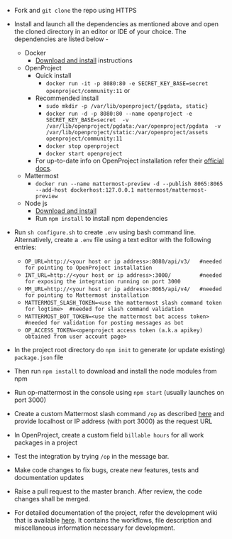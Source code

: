 - Fork and `git clone` the repo using HTTPS
- Install and launch all the dependencies as mentioned above and open the cloned directory in an editor or IDE of your choice. The dependencies are listed below -
  - Docker
    - [Download and install](https://docs.docker.com/install/) instructions
  - OpenProject
    - Quick install
      - `docker run -it -p 8080:80 -e SECRET_KEY_BASE=secret openproject/community:11` or
    - Recommended install
      - `sudo mkdir -p /var/lib/openproject/{pgdata, static}`
      - `docker run -d -p 8080:80 --name openproject -e SECRET_KEY_BASE=secret 
       -v /var/lib/openproject/pgdata:/var/openproject/pgdata 
       -v /var/lib/openproject/static:/var/openproject/assets
       openproject/community:11`
      - `docker stop openproject`
      - `docker start openproject`
    - For up-to-date info on OpenProject installation refer their [official docs](https://docs.openproject.org/installation-and-operations/installation/docker).
  - Mattermost
    - `docker run --name mattermost-preview -d --publish 8065:8065 --add-host dockerhost:127.0.0.1 mattermost/mattermost-preview`
  - Node js
    - [Download and install](https://nodejs.org/en/download/)
    - Run `npm install` to install npm dependencies

- Run `sh configure.sh` to create `.env` using bash command line. Alternatively, create a `.env` file using a text editor with the following entries:
    - `OP_URL=http://<your host or ip address>:8080/api/v3/   #needed for pointing to OpenProject installation`
    - `INT_URL=http://<your host or ip address>:3000/         #needed for exposing the integration running on port 3000`
    - `MM_URL=http://<your host or ip address>:8065/api/v4/   #needed for pointing to Mattermost installation`
    - `MATTERMOST_SLASH_TOKEN=<use the mattermost slash command token for logtime>  #needed for slash command validation`
    - `MATTERMOST_BOT_TOKEN=<use the mattermost bot access token>  #needed for validation for posting messages as bot`
    - `OP_ACCESS_TOKEN=<openproject access token (a.k.a apikey) obtained from user account page>`
- In the project root directory do `npm init` to generate (or update existing) `package.json` file
- Then run `npm install` to download and install the node modules from npm
- Run op-mattermost in the console using `npm start` (usually launches on port 3000)
- Create a custom Mattermost slash command `/op` as described [here](https://docs.mattermost.com/developer/slash-commands.html) and provide localhost or IP address (with port 3000) as the request URL
- In OpenProject, create a custom field `billable hours` for all work packages in a project
- Test the integration by trying `/op` in the message bar.
- Make code changes to fix bugs, create new features, tests and documentation updates
- Raise a pull request to the master branch. After review, the code changes shall be merged. 
- For detailed documentation of the project, refer the development wiki that is available [here](https://github.com/girish17/op-mattermost/wiki). It contains the workflows, file description and miscellaneous information necessary for development.